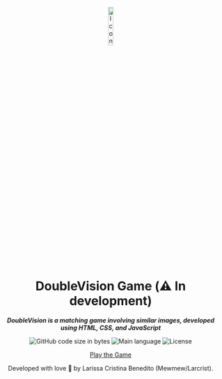 
<p align="center">
  <img src="https://github.com/user-attachments/assets/3a1eafc5-3421-4bda-a1ff-e511e29003f6" width="15%" alt="Icons"/>
</p>


<h1 align="center">
  DoubleVision Game (⚠️ In development)
</h1>

<p align="center">
	<b><i>
DoubleVision is a matching game involving similar images, developed using HTML, CSS, and JavaScript</i></b><br>
</p>

<p align="center">
	<img alt="GitHub code size in bytes" src="https://img.shields.io/github/languages/code-size/mewmewdevart/DoubleVisionGame?color=6272a4" />
	<img alt="Main language" src="https://img.shields.io/github/languages/top/mewmewdevart/DoubleVisionGame?color=6272a4"/>
	<img alt="License" src="https://img.shields.io/github/license/mewmewdevart/DoubleVisionGame?color=6272a4"/>
</p>

<p align="center">
<a href="https://mewmewdevart.github.io/DoubleVisionGame/">Play the Game</a>
</p>


<p align="center"> Developed with love 💜 by Larissa Cristina Benedito (Mewmew/Larcrist). </p>

